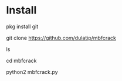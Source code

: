 # Install 

pkg install git

git clone https://github.com/dulatip/mbfcrack

ls

cd mbfcrack

python2 mbfcrack.py
